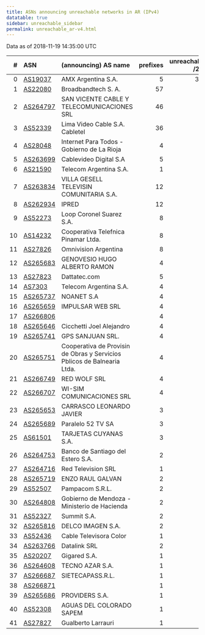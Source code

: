 ```yaml
---
title: ASNs announcing unreachable networks in AR (IPv4)
datatable: true
sidebar: unreachable_sidebar
permalink: unreachable_ar-v4.html
---
```


Data as of 2018-11-19 14:35:00 UTC


<div class="datatable-begin"></div>

|   # | ASN                                      | (announcing) AS name                                                    |   prefixes |   unreachable /24s |
|----:|:-----------------------------------------|:------------------------------------------------------------------------|-----------:|-------------------:|
|   0 | [AS19037](unreachable_AS19037-v4.html)   | AMX Argentina S.A.                                                      |          5 |                352 |
|   1 | [AS22080](unreachable_AS22080-v4.html)   | Broadbandtech S. A.                                                     |         57 |                 71 |
|   2 | [AS264797](unreachable_AS264797-v4.html) | SAN VICENTE CABLE Y TELECOMUNICACIONES SRL                              |         46 |                 46 |
|   3 | [AS52339](unreachable_AS52339-v4.html)   | Lima Video Cable S.A. Cabletel                                          |         36 |                 36 |
|   4 | [AS28048](unreachable_AS28048-v4.html)   | Internet Para Todos - Gobierno de La Rioja                              |          4 |                 32 |
|   5 | [AS263699](unreachable_AS263699-v4.html) | Cablevideo Digital S.A                                                  |          5 |                 18 |
|   6 | [AS21590](unreachable_AS21590-v4.html)   | Telecom Argentina S.A.                                                  |          1 |                 16 |
|   7 | [AS263834](unreachable_AS263834-v4.html) | VILLA GESELL TELEVISIN COMUNITARIA S.A.                                 |         12 |                 12 |
|   8 | [AS262934](unreachable_AS262934-v4.html) | IPRED                                                                   |         12 |                 12 |
|   9 | [AS52273](unreachable_AS52273-v4.html)   | Loop Coronel Suarez S.A.                                                |          8 |                  8 |
|  10 | [AS14232](unreachable_AS14232-v4.html)   | Cooperativa Telefnica Pinamar Ltda.                                     |          8 |                  8 |
|  11 | [AS27826](unreachable_AS27826-v4.html)   | Omnivision Argentina                                                    |          8 |                  8 |
|  12 | [AS265683](unreachable_AS265683-v4.html) | GENOVESIO HUGO ALBERTO RAMON                                            |          4 |                  6 |
|  13 | [AS27823](unreachable_AS27823-v4.html)   | Dattatec.com                                                            |          5 |                  5 |
|  14 | [AS7303](unreachable_AS7303-v4.html)     | Telecom Argentina S.A.                                                  |          4 |                  4 |
|  15 | [AS265737](unreachable_AS265737-v4.html) | NOANET S.A                                                              |          4 |                  4 |
|  16 | [AS265659](unreachable_AS265659-v4.html) | IMPULSAR WEB SRL                                                        |          4 |                  4 |
|  17 | [AS266806](unreachable_AS266806-v4.html) |                                                                         |          4 |                  4 |
|  18 | [AS265646](unreachable_AS265646-v4.html) | Cicchetti Joel Alejandro                                                |          4 |                  4 |
|  19 | [AS265741](unreachable_AS265741-v4.html) | GPS SANJUAN SRL.                                                        |          4 |                  4 |
|  20 | [AS265751](unreachable_AS265751-v4.html) | Cooperativa de Provisin de Obras y Servicios Pblicos de Balnearia Ltda. |          4 |                  4 |
|  21 | [AS266749](unreachable_AS266749-v4.html) | RED WOLF SRL                                                            |          4 |                  4 |
|  22 | [AS266707](unreachable_AS266707-v4.html) | WI-SIM COMUNICACIONES SRL                                               |          4 |                  4 |
|  23 | [AS265653](unreachable_AS265653-v4.html) | CARRASCO LEONARDO JAVIER                                                |          3 |                  3 |
|  24 | [AS265689](unreachable_AS265689-v4.html) | Paralelo 52 TV SA                                                       |          3 |                  3 |
|  25 | [AS61501](unreachable_AS61501-v4.html)   | TARJETAS CUYANAS S.A.                                                   |          3 |                  3 |
|  26 | [AS264753](unreachable_AS264753-v4.html) | Banco de Santiago del Estero S.A.                                       |          2 |                  2 |
|  27 | [AS264716](unreachable_AS264716-v4.html) | Red Television SRL                                                      |          1 |                  2 |
|  28 | [AS265719](unreachable_AS265719-v4.html) | ENZO RAUL GALVAN                                                        |          2 |                  2 |
|  29 | [AS52507](unreachable_AS52507-v4.html)   | Pampacom S.R.L.                                                         |          2 |                  2 |
|  30 | [AS264808](unreachable_AS264808-v4.html) | Gobierno de Mendoza - Ministerio de Hacienda                            |          2 |                  2 |
|  31 | [AS52327](unreachable_AS52327-v4.html)   | Summit S.A.                                                             |          2 |                  2 |
|  32 | [AS265816](unreachable_AS265816-v4.html) | DELCO IMAGEN S.A.                                                       |          2 |                  2 |
|  33 | [AS52436](unreachable_AS52436-v4.html)   | Cable Televisora Color                                                  |          1 |                  2 |
|  34 | [AS263766](unreachable_AS263766-v4.html) | Datalink SRL                                                            |          2 |                  2 |
|  35 | [AS20207](unreachable_AS20207-v4.html)   | Gigared S.A.                                                            |          1 |                  1 |
|  36 | [AS264608](unreachable_AS264608-v4.html) | TECNO AZAR S.A.                                                         |          1 |                  1 |
|  37 | [AS266687](unreachable_AS266687-v4.html) | SIETECAPASS.R.L.                                                        |          1 |                  1 |
|  38 | [AS266871](unreachable_AS266871-v4.html) |                                                                         |          1 |                  1 |
|  39 | [AS265686](unreachable_AS265686-v4.html) | PROVIDERS S.A.                                                          |          1 |                  1 |
|  40 | [AS52308](unreachable_AS52308-v4.html)   | AGUAS DEL COLORADO SAPEM                                                |          1 |                  1 |
|  41 | [AS27827](unreachable_AS27827-v4.html)   | Gualberto Larrauri                                                      |          1 |                  1 |

<div class="datatable-end"></div>